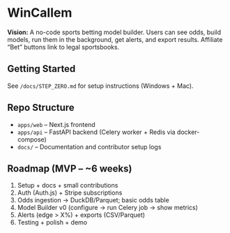 # WinCallem

**Vision:** A no-code sports betting model builder. Users can see odds, build models, run them in the background, get alerts, and export results. Affiliate “Bet” buttons link to legal sportsbooks.

## Getting Started
See `/docs/STEP_ZERO.md` for setup instructions (Windows + Mac).

## Repo Structure
- `apps/web` – Next.js frontend
- `apps/api` – FastAPI backend (Celery worker + Redis via docker-compose)
- `docs/` – Documentation and contributor setup logs

## Roadmap (MVP – ~6 weeks)
1. Setup + docs + small contributions
2. Auth (Auth.js) + Stripe subscriptions
3. Odds ingestion → DuckDB/Parquet; basic odds table
4. Model Builder v0 (configure → run Celery job → show metrics)
5. Alerts (edge > X%) + exports (CSV/Parquet)
6. Testing + polish + demo
